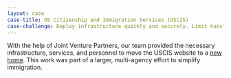 ```yaml
---
layout: case
case-title: US Citizenship and Immigration Services (USCIS)
case-challenge: Deploy infrastructure quickly and securely. Limit hassle and overhead.
---
```


With the help of Joint Venture Partners, our team provided the necessary infrastructure, services, and personnel to move the USCIS website to a [new home](https://my.uscis.gov/). This work was part of a larger, multi-agency effort to simplify immigration.
